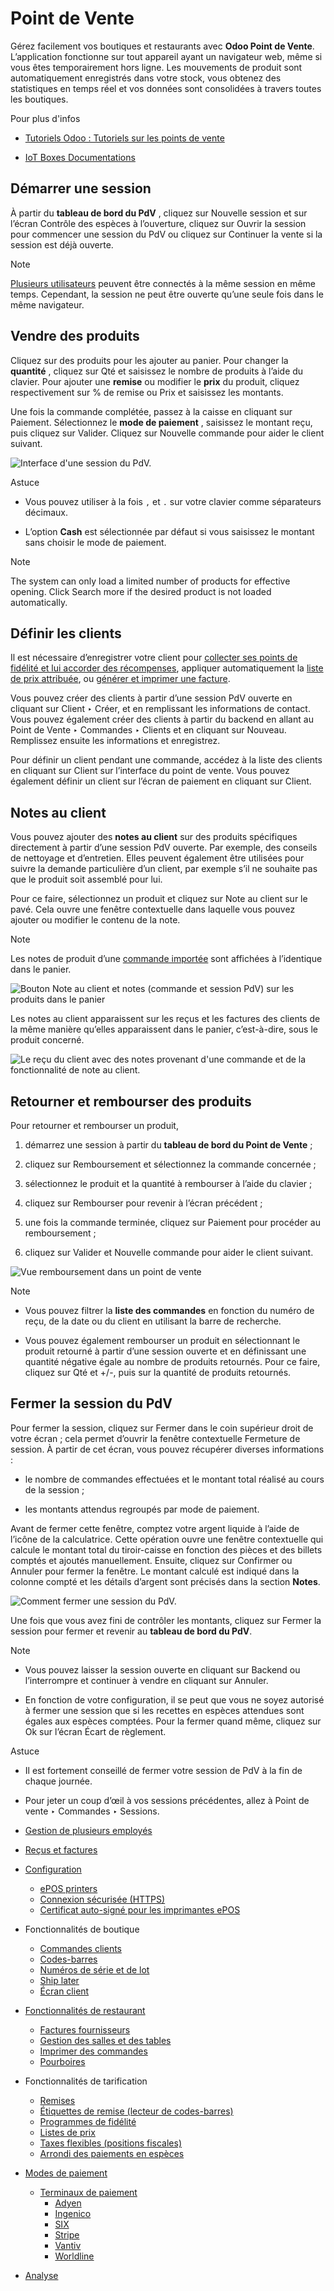 # Point de Vente

Gérez facilement vos boutiques et restaurants avec **Odoo Point de Vente**.
L’application fonctionne sur tout appareil ayant un navigateur web, même si
vous êtes temporairement hors ligne. Les mouvements de produit sont
automatiquement enregistrés dans votre stock, vous obtenez des statistiques en
temps réel et vos données sont consolidées à travers toutes les boutiques.

Pour plus d'infos

  * [Tutoriels Odoo : Tutoriels sur les points de vente](https://www.odoo.com/slides/point-of-sale-28)

  * [IoT Boxes Documentations](../general/iot.html)

## Démarrer une session

À partir du **tableau de bord du PdV** , cliquez sur Nouvelle session et sur
l’écran Contrôle des espèces à l’ouverture, cliquez sur Ouvrir la session pour
commencer une session du PdV ou cliquez sur Continuer la vente si la session
est déjà ouverte.

Note

[Plusieurs utilisateurs](point_of_sale/employee_login.html) peuvent être
connectés à la même session en même temps. Cependant, la session ne peut être
ouverte qu’une seule fois dans le même navigateur.

## Vendre des produits

Cliquez sur des produits pour les ajouter au panier. Pour changer la
**quantité** , cliquez sur Qté et saisissez le nombre de produits à l’aide du
clavier. Pour ajouter une **remise** ou modifier le **prix** du produit,
cliquez respectivement sur % de remise ou Prix et saisissez les montants.

Une fois la commande complétée, passez à la caisse en cliquant sur Paiement.
Sélectionnez le **mode de paiement** , saisissez le montant reçu, puis cliquez
sur Valider. Cliquez sur Nouvelle commande pour aider le client suivant.

![Interface d'une session du PdV.](../../_images/pos-interface.png)

Astuce

  * Vous pouvez utiliser à la fois `,` et `.` sur votre clavier comme séparateurs décimaux.

  * L’option **Cash** est sélectionnée par défaut si vous saisissez le montant sans choisir le mode de paiement.

Note

The system can only load a limited number of products for effective opening.
Click Search more if the desired product is not loaded automatically.

## Définir les clients

Il est nécessaire d’enregistrer votre client pour [collecter ses points de
fidélité et lui accorder des récompenses](point_of_sale/pricing/loyalty.html),
appliquer automatiquement la [liste de prix
attribuée](point_of_sale/pricing/pricelists.html), ou [générer et imprimer une
facture](point_of_sale/receipts_invoices.html#receipts-invoices-invoices).

Vous pouvez créer des clients à partir d’une session PdV ouverte en cliquant
sur Client ‣ Créer, et en remplissant les informations de contact. Vous pouvez
également créer des clients à partir du backend en allant au Point de Vente ‣
Commandes ‣ Clients et en cliquant sur Nouveau. Remplissez ensuite les
informations et enregistrez.

Pour définir un client pendant une commande, accédez à la liste des clients en
cliquant sur Client sur l’interface du point de vente. Vous pouvez également
définir un client sur l’écran de paiement en cliquant sur Client.

## Notes au client

Vous pouvez ajouter des **notes au client** sur des produits spécifiques
directement à partir d’une session PdV ouverte. Par exemple, des conseils de
nettoyage et d’entretien. Elles peuvent également être utilisées pour suivre
la demande particulière d’un client, par exemple s’il ne souhaite pas que le
produit soit assemblé pour lui.

Pour ce faire, sélectionnez un produit et cliquez sur Note au client sur le
pavé. Cela ouvre une fenêtre contextuelle dans laquelle vous pouvez ajouter ou
modifier le contenu de la note.

Note

Les notes de produit d’une [commande
importée](point_of_sale/shop/sales_order.html) sont affichées à l’identique
dans le panier.

![Bouton Note au client et notes \(commande et session PdV\) sur les produits
dans le panier](../../_images/customer-notes.png)

Les notes au client apparaissent sur les reçus et les factures des clients de
la même manière qu’elles apparaissent dans le panier, c’est-à-dire, sous le
produit concerné.

![Le reçu du client avec des notes provenant d'une commande et de la
fonctionnalité de note au client.](../../_images/notes-receipt.png)

## Retourner et rembourser des produits

Pour retourner et rembourser un produit,

  1. démarrez une session à partir du **tableau de bord du Point de Vente** ;

  2. cliquez sur Remboursement et sélectionnez la commande concernée ;

  3. sélectionnez le produit et la quantité à rembourser à l’aide du clavier ;

  4. cliquez sur Rembourser pour revenir à l’écran précédent ;

  5. une fois la commande terminée, cliquez sur Paiement pour procéder au remboursement ;

  6. cliquez sur Valider et Nouvelle commande pour aider le client suivant.

![Vue remboursement dans un point de vente](../../_images/refund.png)

Note

  * Vous pouvez filtrer la **liste des commandes** en fonction du numéro de reçu, de la date ou du client en utilisant la barre de recherche.

  * Vous pouvez également rembourser un produit en sélectionnant le produit retourné à partir d’une session ouverte et en définissant une quantité négative égale au nombre de produits retournés. Pour ce faire, cliquez sur Qté et +/-, puis sur la quantité de produits retournés.

## Fermer la session du PdV

Pour fermer la session, cliquez sur Fermer dans le coin supérieur droit de
votre écran ; cela permet d’ouvrir la fenêtre contextuelle Fermeture de
session. À partir de cet écran, vous pouvez récupérer diverses informations :

  * le nombre de commandes effectuées et le montant total réalisé au cours de la session ;

  * les montants attendus regroupés par mode de paiement.

Avant de fermer cette fenêtre, comptez votre argent liquide à l’aide de
l’icône de la calculatrice. Cette opération ouvre une fenêtre contextuelle qui
calcule le montant total du tiroir-caisse en fonction des pièces et des
billets comptés et ajoutés manuellement. Ensuite, cliquez sur Confirmer ou
Annuler pour fermer la fenêtre. Le montant calculé est indiqué dans la colonne
compté et les détails d’argent sont précisés dans la section **Notes**.

![Comment fermer une session du PdV.](../../_images/closing-control.png)

Une fois que vous avez fini de contrôler les montants, cliquez sur Fermer la
session pour fermer et revenir au **tableau de bord du PdV**.

Note

  * Vous pouvez laisser la session ouverte en cliquant sur Backend ou l’interrompre et continuer à vendre en cliquant sur Annuler.

  * En fonction de votre configuration, il se peut que vous ne soyez autorisé à fermer une session que si les recettes en espèces attendues sont égales aux espèces comptées. Pour la fermer quand même, cliquez sur Ok sur l’écran Écart de règlement.

Astuce

  * Il est fortement conseillé de fermer votre session de PdV à la fin de chaque journée.

  * Pour jeter un coup d’œil à vos sessions précédentes, allez à Point de vente ‣ Commandes ‣ Sessions.

  * [Gestion de plusieurs employés](point_of_sale/employee_login.html)
  * [Reçus et factures](point_of_sale/receipts_invoices.html)
  * [Configuration](point_of_sale/configuration.html)
    * [ePOS printers](point_of_sale/configuration/epos_printers.html)
    * [Connexion sécurisée (HTTPS)](point_of_sale/configuration/https.html)
    * [Certificat auto-signé pour les imprimantes ePOS](point_of_sale/configuration/epos_ssc.html)
  * Fonctionnalités de boutique
    * [Commandes clients](point_of_sale/shop/sales_order.html)
    * [Codes-barres](point_of_sale/shop/barcode.html)
    * [Numéros de série et de lot](point_of_sale/shop/serial_numbers.html)
    * [Ship later](point_of_sale/shop/ship_later.html)
    * [Écran client](point_of_sale/shop/customer_display.html)
  * [Fonctionnalités de restaurant](point_of_sale/restaurant.html)
    * [Factures fournisseurs](point_of_sale/restaurant/bill_printing.html)
    * [Gestion des salles et des tables](point_of_sale/restaurant/floors_tables.html)
    * [Imprimer des commandes](point_of_sale/restaurant/kitchen_printing.html)
    * [Pourboires](point_of_sale/restaurant/tips.html)
  * Fonctionnalités de tarification
    * [Remises](point_of_sale/pricing/discounts.html)
    * [Étiquettes de remise (lecteur de codes-barres)](point_of_sale/pricing/discount_tags.html)
    * [Programmes de fidélité](point_of_sale/pricing/loyalty.html)
    * [Listes de prix](point_of_sale/pricing/pricelists.html)
    * [Taxes flexibles (positions fiscales)](point_of_sale/pricing/fiscal_position.html)
    * [Arrondi des paiements en espèces](point_of_sale/pricing/cash_rounding.html)
  * [Modes de paiement](point_of_sale/payment_methods.html)
    * [Terminaux de paiement](point_of_sale/payment_methods/terminals.html)
      * [Adyen](point_of_sale/payment_methods/terminals/adyen.html)
      * [Ingenico](point_of_sale/payment_methods/terminals/ingenico.html)
      * [SIX](point_of_sale/payment_methods/terminals/six.html)
      * [Stripe](point_of_sale/payment_methods/terminals/stripe.html)
      * [Vantiv](point_of_sale/payment_methods/terminals/vantiv.html)
      * [Worldline](point_of_sale/payment_methods/terminals/worldline.html)
  * [Analyse](point_of_sale/reporting.html)

